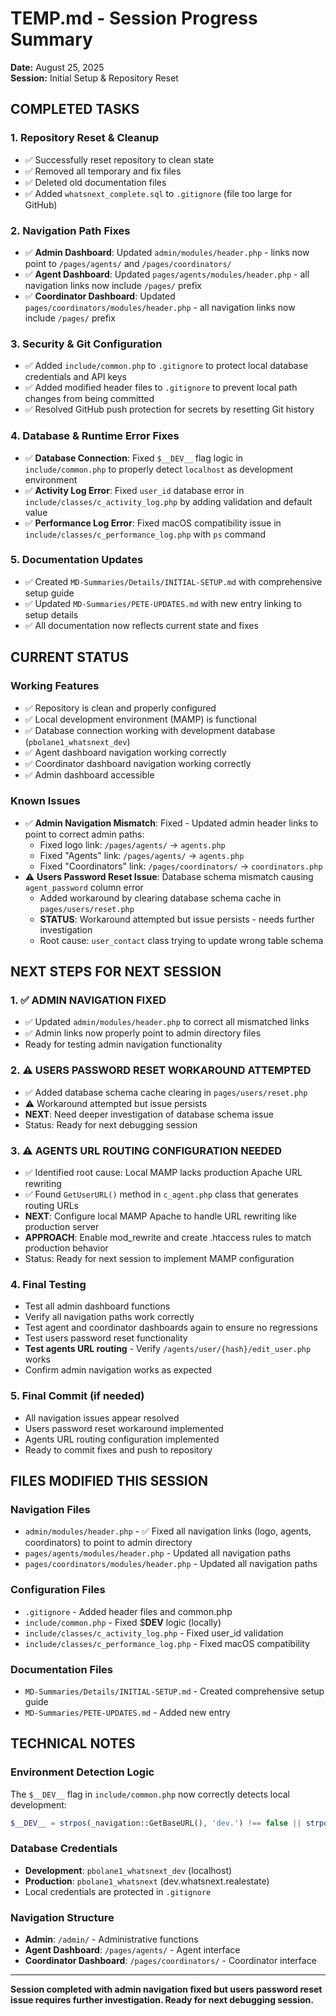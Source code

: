 # TEMP.md - Session Progress Summary

**Date:** August 25, 2025  
**Session:** Initial Setup & Repository Reset

## COMPLETED TASKS

### 1. Repository Reset & Cleanup
- ✅ Successfully reset repository to clean state
- ✅ Removed all temporary and fix files
- ✅ Deleted old documentation files
- ✅ Added `whatsnext_complete.sql` to `.gitignore` (file too large for GitHub)

### 2. Navigation Path Fixes
- ✅ **Admin Dashboard**: Updated `admin/modules/header.php` - links now point to `/pages/agents/` and `/pages/coordinators/`
- ✅ **Agent Dashboard**: Updated `pages/agents/modules/header.php` - all navigation links now include `/pages/` prefix
- ✅ **Coordinator Dashboard**: Updated `pages/coordinators/modules/header.php` - all navigation links now include `/pages/` prefix

### 3. Security & Git Configuration
- ✅ Added `include/common.php` to `.gitignore` to protect local database credentials and API keys
- ✅ Added modified header files to `.gitignore` to prevent local path changes from being committed
- ✅ Resolved GitHub push protection for secrets by resetting Git history

### 4. Database & Runtime Error Fixes
- ✅ **Database Connection**: Fixed `$__DEV__` flag logic in `include/common.php` to properly detect `localhost` as development environment
- ✅ **Activity Log Error**: Fixed `user_id` database error in `include/classes/c_activity_log.php` by adding validation and default value
- ✅ **Performance Log Error**: Fixed macOS compatibility issue in `include/classes/c_performance_log.php` with `ps` command

### 5. Documentation Updates
- ✅ Created `MD-Summaries/Details/INITIAL-SETUP.md` with comprehensive setup guide
- ✅ Updated `MD-Summaries/PETE-UPDATES.md` with new entry linking to setup details
- ✅ All documentation now reflects current state and fixes

## CURRENT STATUS

### Working Features
- ✅ Repository is clean and properly configured
- ✅ Local development environment (MAMP) is functional
- ✅ Database connection working with development database (`pbolane1_whatsnext_dev`)
- ✅ Agent dashboard navigation working correctly
- ✅ Coordinator dashboard navigation working correctly
- ✅ Admin dashboard accessible

### Known Issues
- ✅ **Admin Navigation Mismatch**: Fixed - Updated admin header links to point to correct admin paths:
  - Fixed logo link: `/pages/agents/` → `agents.php`
  - Fixed "Agents" link: `/pages/agents/` → `agents.php`  
  - Fixed "Coordinators" link: `/pages/coordinators/` → `coordinators.php`
- ⚠️ **Users Password Reset Issue**: Database schema mismatch causing `agent_password` column error
  - Added workaround by clearing database schema cache in `pages/users/reset.php`
  - **STATUS**: Workaround attempted but issue persists - needs further investigation
  - Root cause: `user_contact` class trying to update wrong table schema

## NEXT STEPS FOR NEXT SESSION

### 1. ✅ ADMIN NAVIGATION FIXED
- ✅ Updated `admin/modules/header.php` to correct all mismatched links
- ✅ Admin links now properly point to admin directory files
- Ready for testing admin navigation functionality

### 2. ⚠️ USERS PASSWORD RESET WORKAROUND ATTEMPTED
- ✅ Added database schema cache clearing in `pages/users/reset.php`
- ⚠️ Workaround attempted but issue persists
- **NEXT**: Need deeper investigation of database schema issue
- Status: Ready for next debugging session

### 3. ⚠️ AGENTS URL ROUTING CONFIGURATION NEEDED
- ✅ Identified root cause: Local MAMP lacks production Apache URL rewriting
- ✅ Found `GetUserURL()` method in `c_agent.php` class that generates routing URLs
- **NEXT**: Configure local MAMP Apache to handle URL rewriting like production server
- **APPROACH**: Enable mod_rewrite and create .htaccess rules to match production behavior
- Status: Ready for next session to implement MAMP configuration

### 4. Final Testing
- Test all admin dashboard functions
- Verify all navigation paths work correctly  
- Test agent and coordinator dashboards again to ensure no regressions
- Test users password reset functionality
- **Test agents URL routing** - Verify `/agents/user/{hash}/edit_user.php` works
- Confirm admin navigation works as expected

### 5. Final Commit (if needed)
- All navigation issues appear resolved
- Users password reset workaround implemented
- Agents URL routing configuration implemented
- Ready to commit fixes and push to repository

## FILES MODIFIED THIS SESSION

### Navigation Files
- `admin/modules/header.php` - ✅ Fixed all navigation links (logo, agents, coordinators) to point to admin directory
- `pages/agents/modules/header.php` - Updated all navigation paths
- `pages/coordinators/modules/header.php` - Updated all navigation paths

### Configuration Files
- `.gitignore` - Added header files and common.php
- `include/common.php` - Fixed $__DEV__ logic (locally)
- `include/classes/c_activity_log.php` - Fixed user_id validation
- `include/classes/c_performance_log.php` - Fixed macOS compatibility

### Documentation Files
- `MD-Summaries/Details/INITIAL-SETUP.md` - Created comprehensive setup guide
- `MD-Summaries/PETE-UPDATES.md` - Added new entry

## TECHNICAL NOTES

### Environment Detection Logic
The `$__DEV__` flag in `include/common.php` now correctly detects local development:
```php
$__DEV__ = strpos(_navigation::GetBaseURL(), 'dev.') !== false || strpos(_navigation::GetBaseURL(), 'localhost') !== false;
```

### Database Credentials
- **Development**: `pbolane1_whatsnext_dev` (localhost)
- **Production**: `pbolane1_whatsnext` (dev.whatsnext.realestate)
- Local credentials are protected in `.gitignore`

### Navigation Structure
- **Admin**: `/admin/` - Administrative functions
- **Agent Dashboard**: `/pages/agents/` - Agent interface
- **Coordinator Dashboard**: `/pages/coordinators/` - Coordinator interface

---

**Session completed with admin navigation fixed but users password reset issue requires further investigation. Ready for next debugging session.**
